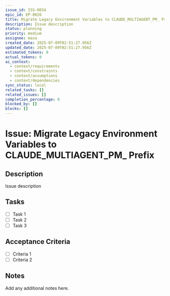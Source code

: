 ```yaml
---
issue_id: ISS-0034
epic_id: EP-0026
title: Migrate Legacy Environment Variables to CLAUDE_MULTIAGENT_PM_ Prefix
description: Issue description
status: planning
priority: medium
assignee: masa
created_date: 2025-07-09T02:51:27.956Z
updated_date: 2025-07-09T02:51:27.956Z
estimated_tokens: 0
actual_tokens: 0
ai_context:
  - context/requirements
  - context/constraints
  - context/assumptions
  - context/dependencies
sync_status: local
related_tasks: []
related_issues: []
completion_percentage: 0
blocked_by: []
blocks: []
---
```


# Issue: Migrate Legacy Environment Variables to CLAUDE_MULTIAGENT_PM_ Prefix

## Description
Issue description

## Tasks
- [ ] Task 1
- [ ] Task 2
- [ ] Task 3

## Acceptance Criteria
- [ ] Criteria 1
- [ ] Criteria 2

## Notes
Add any additional notes here.
